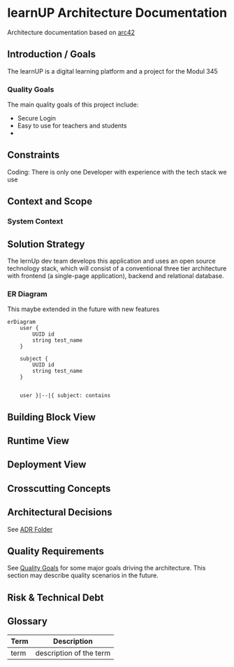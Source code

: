 # learnUP Architecture Documentation
Architecture documentation based on [arc42](https://www.innoq.com/en/blog/brief-introduction-to-arc42/)

## Introduction / Goals

The learnUP is a digital learning platform and a project for the Modul 345

### Quality Goals

The main quality goals of this project include:

- Secure Login
- Easy to use for teachers and students
- 

## Constraints

Coding: There is only one Developer with experience with the tech stack we use

## Context and Scope

### System Context


## Solution Strategy

The lernUp dev team develops this application and uses an open source technology stack, which will consist of a conventional three tier architecture 
with frontend (a single-page application), backend and relational database.

### ER Diagram

This maybe extended in the future with new features

``` mermaid
erDiagram
    user {
        UUID id
        string test_name
    }
   
    subject {
        UUID id
        string test_name 
    }
   
    
    user }|--|{ subject: contains
```

## Building Block View

## Runtime View

## Deployment View

## Crosscutting Concepts

## Architectural Decisions

See [ADR Folder](../adr)

## Quality Requirements

See [Quality Goals](#quality-goals) for some major goals
driving the architecture. This section may describe quality scenarios
in the future.

## Risk & Technical Debt


## Glossary

| Term | Description             |
|------|-------------------------|
| term | description of the term |

